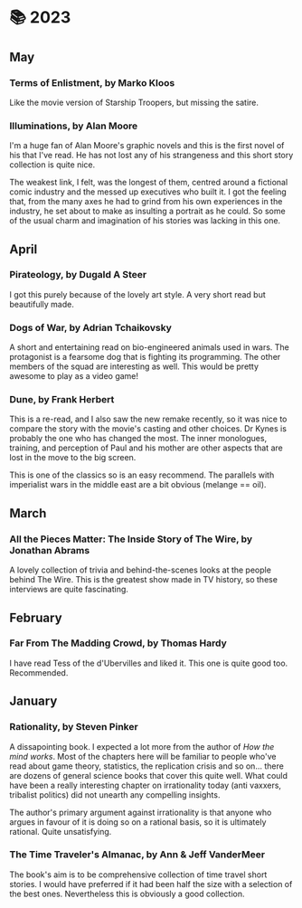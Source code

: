 # 📚 2023

## May

### Terms of Enlistment, by Marko Kloos

Like the movie version of Starship Troopers, but missing the satire.

### Illuminations, by Alan Moore

I'm a huge fan of Alan Moore's graphic novels and this is the first novel of
his that I've read. He has not lost any of his strangeness and this short story
collection is quite nice. 

The weakest link, I felt, was the longest of them, centred around a fictional
comic industry and the messed up executives who built it. I got the feeling
that, from the many axes he had to grind from his own experiences in the
industry, he set about to make as insulting a portrait as he could. So some of
the usual charm and imagination of his stories was lacking in this one.

## April

### Pirateology, by Dugald A Steer

I got this purely because of the lovely art style. A very short read but
beautifully made.

### Dogs of War, by Adrian Tchaikovsky

A short and entertaining read on bio-engineered animals used in wars. The protagonist is a fearsome
dog that is fighting its programming. The other members of the squad are interesting as well. This
would be pretty awesome to play as a video game!

### Dune, by Frank Herbert

This is a re-read, and I also saw the new remake recently, so it was nice to
compare the story with the movie's casting and other choices. Dr Kynes is
probably the one who has changed the most. The inner monologues, training, and
perception of Paul and his mother are other aspects that are lost in the move
to the big screen.

This is one of the classics so is an easy recommend. The parallels with
imperialist wars in the middle east are a bit obvious (melange == oil).

## March

### All the Pieces Matter: The Inside Story of The Wire, by Jonathan Abrams

A lovely collection of trivia and behind-the-scenes looks at the people behind
The Wire. This is the greatest show made in TV history, so these interviews are
quite fascinating.

## February

### Far From The Madding Crowd, by Thomas Hardy

I have read Tess of the d'Ubervilles and liked it. This one is quite good too.
Recommended.

## January

### Rationality, by Steven Pinker

A dissapointing book. I expected a lot more from the author of *How the mind
works*. Most of the chapters here will be familiar to people who've read about
game theory, statistics, the replication crisis and so on... there are dozens
of general science books that cover this quite well. What could have been a
really interesting chapter on irrationality today (anti vaxxers, tribalist
politics) did not unearth any compelling insights.

The author's primary argument against irrationality is that anyone who argues
in favour of it is doing so on a rational basis, so it is ultimately rational.
Quite unsatisfying.

### The Time Traveler's Almanac, by Ann & Jeff VanderMeer

The book's aim is to be comprehensive collection of time travel short stories.
I would have preferred if it had been half the size with a selection of the
best ones. Nevertheless this is obviously a good collection.


